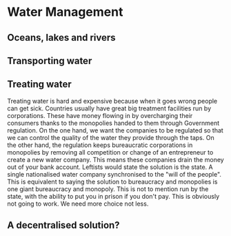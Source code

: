 # Water Management
## Oceans, lakes and rivers

## Transporting water




## Treating water
Treating water is hard and expensive because when it goes wrong people can get sick. Countries usually have great big treatment facilities run by corporations. These have money flowing in by overcharging their consumers thanks to the monopolies handed to them through Government regulation. 
On the one hand, we want the companies to be regulated so that we can control the quality of the water they provide through the taps. On the other hand, the regulation keeps bureaucratic corporations in monopolies by removing all competition or change of an entrepreneur to create a new water company. This means these companies drain the money out of your bank account. Leftists would state the solution is the state. A single nationalised water company synchronised to the "will of the people". This is equivalent to saying the solution to bureaucracy and monopolies is one giant bureaucracy and monopoly. This is not to mention run by the state, with the ability to put you in prison if you don't pay. This is obviously not going to work. We need more choice not less.

## A decentralised solution?

